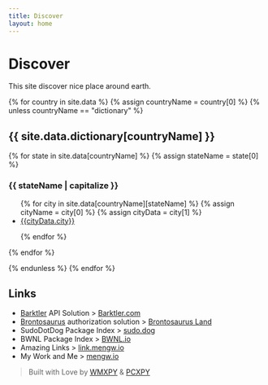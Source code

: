 ```yaml
---
title: Discover
layout: home
---
```


# Discover

This site discover nice place around earth.

{% for country in site.data %}
{% assign countryName = country[0] %}
{% unless countryName == "dictionary" %}

## {{ site.data.dictionary[countryName] }}

{% for state in site.data[countryName] %}
{% assign stateName = state[0] %}

### {{ stateName | capitalize }}

<ul>
{% for city in site.data[countryName][stateName] %}
{% assign cityName = city[0] %}
{% assign cityData = city[1] %}

<li>   
<a href="./{{countryName}}/{{stateName}}/{{cityName}}">{{cityData.city}}</a>
</li>

{% endfor %}
</ul>

{% endfor %}

{% endunless %}
{% endfor %}

## Links

-   [Barktler](https://github.com/Barktler) API Solution > [Barktler.com](//barktler.com)
-   [Brontosaurus](https://github.com/SudoDotDog/Brontosaurus) authorization solution > [Brontosaurus Land](https://brontosaurus.land)
-   SudoDotDog Package Index > [sudo.dog](https://sudo.dog)
-   BWNL Package Index > [BWNL.io](https://bwnl.io)
-   Amazing Links > [link.mengw.io](https://link.mengw.io)
-   My Work and Me > [mengw.io](https://mengw.io)

> Built with Love by [WMXPY](//github.com/WMXPY) & [PCXPY](//github.com/PCXPY)
